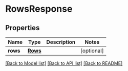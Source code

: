# RowsResponse

## Properties
Name | Type | Description | Notes
------------ | ------------- | ------------- | -------------
**rows** | [**Rows**](Rows.md) |  | [optional] 

[[Back to Model list]](../README.md#documentation-for-models) [[Back to API list]](../README.md#documentation-for-api-endpoints) [[Back to README]](../README.md)


